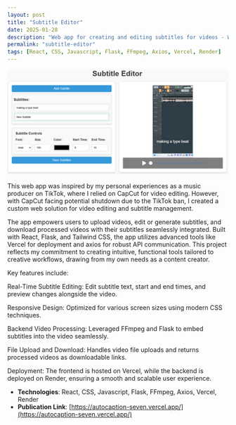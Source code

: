 ```yaml
---
layout: post
title: "Subtitle Editor"
date: 2025-01-28
description: "Web app for creating and editing subtitles for videos - Winter 2025"
permalink: "subtitle-editor"
tags: [React, CSS, Javascript, Flask, FFmpeg, Axios, Vercel, Render]
---
```


![Website Screenshot](assets/images/subtitleeditor.png)

This web app was inspired by my personal experiences as a music producer on TikTok, where I relied on CapCut for video editing. However, with CapCut facing potential shutdown due to the TikTok ban, I created a custom web solution for video editing and subtitle management.

The app empowers users to upload videos, edit or generate subtitles, and download processed videos with their subtitles seamlessly integrated. Built with React, Flask, and Tailwind CSS, the app utilizes advanced tools like Vercel for deployment and axios for robust API communication. This project reflects my commitment to creating intuitive, functional tools tailored to creative workflows, drawing from my own needs as a content creator.

Key features include:

Real-Time Subtitle Editing: Edit subtitle text, start and end times, and preview changes alongside the video.

Responsive Design: Optimized for various screen sizes using modern CSS techniques.

Backend Video Processing: Leveraged FFmpeg and Flask to embed subtitles into the video seamlessly.

File Upload and Download: Handles video file uploads and returns processed videos as downloadable links.

Deployment: The frontend is hosted on Vercel, while the backend is deployed on Render, ensuring a smooth and scalable user experience.


- **Technologies**: React, CSS, Javascript, Flask, FFmpeg, Axios, Vercel, Render
- **Publication Link**: [https://autocaption-seven.vercel.app/](https://autocaption-seven.vercel.app/)